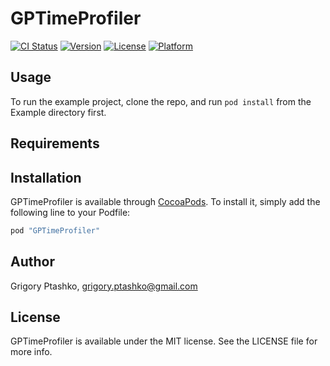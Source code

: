 # GPTimeProfiler

[![CI Status](http://img.shields.io/travis/GrigoryPtashko/GPTimeProfiler.svg?style=flat)](https://travis-ci.org/GrigoryPtashko/GPTimeProfiler)
[![Version](https://img.shields.io/cocoapods/v/GPTimeProfiler.svg?style=flat)](http://cocoapods.org/pods/GPTimeProfiler)
[![License](https://img.shields.io/cocoapods/l/GPTimeProfiler.svg?style=flat)](http://cocoapods.org/pods/GPTimeProfiler)
[![Platform](https://img.shields.io/cocoapods/p/GPTimeProfiler.svg?style=flat)](http://cocoapods.org/pods/GPTimeProfiler)

## Usage

To run the example project, clone the repo, and run `pod install` from the Example directory first.

## Requirements

## Installation

GPTimeProfiler is available through [CocoaPods](http://cocoapods.org). To install
it, simply add the following line to your Podfile:

```ruby
pod "GPTimeProfiler"
```

## Author

Grigory Ptashko, grigory.ptashko@gmail.com

## License

GPTimeProfiler is available under the MIT license. See the LICENSE file for more info.
